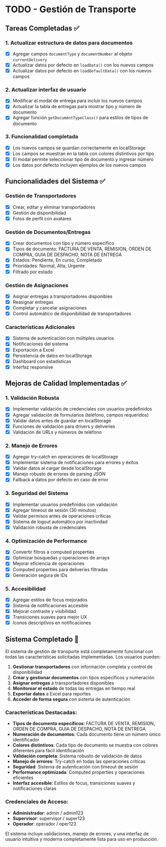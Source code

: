 # TODO - Gestión de Transporte

## Tareas Completadas ✅

### 1. Actualizar estructura de datos para documentos
- [x] Agregar campos `documentType` y `documentNumber` al objeto `currentDelivery`
- [x] Actualizar datos por defecto en `loadData()` con los nuevos campos
- [x] Actualizar datos por defecto en `loadDefaultData()` con los nuevos campos

### 2. Actualizar interfaz de usuario
- [x] Modificar el modal de entrega para incluir los nuevos campos
- [x] Actualizar la tabla de entregas para mostrar tipo y número de documento
- [x] Agregar función `getDocumentTypeClass()` para estilos de tipos de documento

### 3. Funcionalidad completada
- [x] Los nuevos campos se guardan correctamente en localStorage
- [x] Los campos se muestran en la tabla con colores distintivos por tipo
- [x] El modal permite seleccionar tipo de documento y ingresar número
- [x] Los datos por defecto incluyen ejemplos de los nuevos campos

## Funcionalidades del Sistema ✅

### Gestión de Transportadores
- [x] Crear, editar y eliminar transportadores
- [x] Gestión de disponibilidad
- [x] Fotos de perfil con avatares

### Gestión de Documentos/Entregas
- [x] Crear documentos con tipo y número específico
- [x] Tipos de documento: FACTURA DE VENTA, REMISION, ORDEN DE COMPRA, GUIA DE DESPACHO, NOTA DE ENTREGA
- [x] Estados: Pendiente, En curso, Completado
- [x] Prioridades: Normal, Alta, Urgente
- [x] Filtrado por estado

### Gestión de Asignaciones
- [x] Asignar entregas a transportadores disponibles
- [x] Reasignar entregas
- [x] Completar y cancelar asignaciones
- [x] Control automático de disponibilidad de transportadores

### Características Adicionales
- [x] Sistema de autenticación con múltiples usuarios
- [x] Notificaciones del sistema
- [x] Exportación a Excel
- [x] Persistencia de datos en localStorage
- [x] Dashboard con estadísticas
- [x] Interfaz responsive

## Mejoras de Calidad Implementadas ✅

### 1. Validación Robusta
- [x] Implementar validación de credenciales con usuarios predefinidos
- [x] Agregar validación de formularios (teléfono, campos requeridos)
- [x] Validar datos antes de guardar en localStorage
- [x] Funciones de validación para drivers y deliveries
- [x] Validación de URLs y números de teléfono

### 2. Manejo de Errores
- [x] Agregar try-catch en operaciones de localStorage
- [x] Implementar sistema de notificaciones para errores y éxitos
- [x] Validar datos al cargar desde localStorage
- [x] Manejo robusto de errores de parsing JSON
- [x] Fallback a datos por defecto en caso de error

### 3. Seguridad del Sistema
- [x] Implementar usuarios predefinidos con validación
- [x] Agregar timeout de sesión (30 minutos)
- [x] Validar permisos antes de operaciones críticas
- [x] Sistema de logout automático por inactividad
- [x] Validación robusta de credenciales

### 4. Optimización de Performance
- [x] Convertir filtros a computed properties
- [x] Optimizar búsquedas y operaciones de arrays
- [x] Mejorar eficiencia de operaciones
- [x] Computed properties para deliveries filtradas
- [x] Generación segura de IDs

### 5. Accesibilidad
- [x] Agregar estilos de focus mejorados
- [x] Sistema de notificaciones accesible
- [x] Mejorar contraste y visibilidad
- [x] Transiciones suaves para mejor UX
- [x] Iconos descriptivos en notificaciones

## Sistema Completado 🎉

El sistema de gestión de transporte está completamente funcional con todas las características solicitadas implementadas. Los usuarios pueden:

1. **Gestionar transportadores** con información completa y control de disponibilidad
2. **Crear y gestionar documentos** con tipos específicos y numeración
3. **Asignar entregas** a transportadores disponibles
4. **Monitorear el estado** de todas las entregas en tiempo real
5. **Exportar datos** a Excel para reportes
6. **Acceder de forma segura** con sistema de autenticación

### Características Destacadas:
- **Tipos de documento específicos**: FACTURA DE VENTA, REMISION, ORDEN DE COMPRA, GUIA DE DESPACHO, NOTA DE ENTREGA
- **Numeración de documentos**: Cada documento tiene un número único identificador
- **Colores distintivos**: Cada tipo de documento se muestra con colores diferentes para fácil identificación
- **Validación completa**: Sistema robusto de validación de datos
- **Manejo de errores**: Try-catch en todas las operaciones críticas
- **Seguridad**: Sistema de autenticación con timeout de sesión
- **Performance optimizada**: Computed properties y operaciones eficientes
- **Interfaz accesible**: Estilos de focus, transiciones suaves y notificaciones claras

### Credenciales de Acceso:
- **Administrador**: admin / admin123
- **Supervisor**: supervisor / super123  
- **Operador**: operador / oper123

El sistema incluye validaciones, manejo de errores, y una interfaz de usuario intuitiva y moderna completamente lista para uso en producción.
